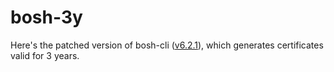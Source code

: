 # bosh-3y
Here's the patched version of bosh-cli ([v6.2.1](https://github.com/cloudfoundry/bosh-cli/tree/v6.2.1)), which generates certificates valid for 3 years.
